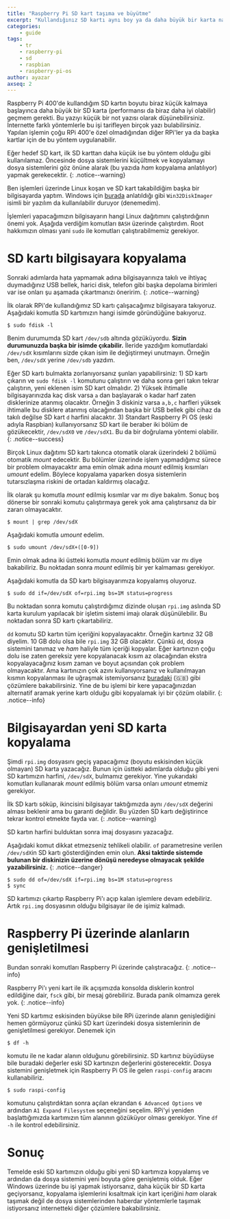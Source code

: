 ```yaml
---
title: "Raspberry Pi SD kart taşıma ve büyütme"
excerpt: "Kullandığınız SD kartı aynı boy ya da daha büyük bir karta nasıl taşıyabileceğinizi anlatıyorum."
categories:
    - guide
tags:
    - tr
    - raspberry-pi
    - sd
    - raspbian
    - raspberry-pi-os
author: ayazar
axseq: 2
---
```


Raspberry Pi 400'de kullandığım SD kartın boyutu biraz küçük kalmaya başlayınca
daha büyük bir SD karta (performansı da biraz daha iyi olabilir) geçmem gerekti.
Bu yazıyı küçük bir not yazısı olarak düşünebilirsiniz. İnternette farklı
yöntemlerle bu işi tarifleyen birçok yazı bulabilirsiniz. Yapılan işlemin çoğu
RPi 400'e özel olmadığından diğer RPi'ler ya da başka kartlar için de bu yöntem
uygulanabilir.

Eğer hedef SD kart, ilk SD karttan daha küçük ise bu yöntem
olduğu gibi kullanılamaz. Öncesinde dosya sistemlerini küçültmek ve kopyalamayı
dosya sistemlerini göz önüne alarak (bu yazıda *ham* kopyalama anlatılıyor)
yapmak gerekecektir.
{: .notice--warning}

Ben işlemleri üzerinde Linux koşan ve SD kart takabildiğim başka bir bilgisayarda
yaptım. Windows için [burada](https://peppe8o.com/raspberry-pi-migrating-to-larger-sd-card-with-windows-step-by-step-guide/)
anlatıldığı gibi `Win32DiskImager` isimli bir yazılım da kullanılabilir duruyor
(denemedim).

İşlemleri yapacağımızın bilgisayarın hangi Linux dağıtımını çalıştırdığının
önemi yok. Aşağıda verdiğim komutları `BASH` üzerinde çalıştırdım. Root hakkımızın
olması yani `sudo` ile komutları çalıştırabilmemiz gerekiyor.

# SD kartı bilgisayara kopyalama

Sonraki adımlarda hata yapmamak adına bilgisayarınıza takılı ve ihtiyaç duymadığınız
USB bellek, harici disk, telefon gibi başka depolama birimleri var ise onları
şu aşamada çıkartmanızı öneririm.
{: .notice--warning}

İlk olarak RPi'de kullandığımız SD kartı çalışacağımız bilgisayara takıyoruz.
Aşağıdaki komutla SD kartımızın hangi isimde göründüğüne bakıyoruz.

```console
$ sudo fdisk -l
```

Benim durumumda SD kart `/dev/sdb` altında gözüküyordu. **Sizin durumunuzda
başka bir isimde çıkabilir.** İleride yazdığım komutlardaki `/dev/sdX` kısımlarını
sizde çıkan isim ile değiştirmeyi unutmayın. Örneğin ben, `/dev/sdX` yerine
`/dev/sdb` yazdım.

Eğer SD kartı bulmakta zorlanıyorsanız şunları yapabilirsiniz: 1) SD kartı
çıkarın ve `sudo fdisk -l` komutunu çalıştırın ve daha sonra geri takın tekrar
çalıştırın, yeni eklenen isim SD kart olmalıdır. 2) Yüksek ihtimalle
bilgisayarınızda kaç disk varsa `a` dan başlayarak o kadar harf zaten disklerinize
atanmış olacaktır. Örneğin 3 diskiniz varsa `a,b,c` harfleri yüksek ihtimalle
bu disklere atanmış olacağından başka bir USB bellek gibi cihaz da takılı değilse
SD kart `d` harfini alacaktır. 3) Standart Raspberry Pi OS (eski adıyla Raspbian)
kullanıyorsanız SD kart ile beraber iki bölüm de gözükecektir, `/dev/sdX0`
ve `/dev/sdX1`. Bu da bir doğrulama yöntemi olabilir.
{: .notice--success}

Birçok Linux dağıtımı SD kartı takınca otomatik olarak üzerindeki 2 bölümü
otomatik *mount* edecektir. Bu bölümler üzerinde işlem yapmadığımız sürece
bir problem olmayacaktır ama emin olmak adına *mount* edilmiş kısımları *umount*
edelim. Böylece kopyalama yaparken dosya sistemlerin tutarsızlaşma riskini de
ortadan kaldırmış olacağız.

İlk olarak şu komutla *mount* edilmiş kısımlar var mı diye bakalım. Sonuç boş
dönerse bir sonraki komutu çalıştırmaya gerek yok ama çalıştırsanız da bir
zararı olmayacaktır.

```console
$ mount | grep /dev/sdX
```

Aşağıdaki komutla *umount* edelim.

```console
$ sudo umount /dev/sdX+([0-9])
```

Emin olmak adına iki üstteki komutla *mount* edilmiş bölüm var mı diye bakabiliriz.
Bu noktadan sonra *mount* edilmiş bir yer kalmaması gerekiyor.

Aşağıdaki komutla da SD kartı bilgisayarımıza kopyalamış oluyoruz.

```console
$ sudo dd if=/dev/sdX of=rpi.img bs=1M status=progress
```

Bu noktadan sonra komutu çalıştırdığımız dizinde oluşan `rpi.img` aslında SD karta
kurulum yapılacak bir işletim sistemi imajı olarak düşünülebilir. Bu noktadan
sonra SD kartı çıkartabiliriz.

`dd` komutu SD kartın tüm içeriğini kopyalayacaktır. Örneğin kartınız 32 GB diyelim.
10 GB dolu olsa bile `rpi.img` 32 GB olacaktır. Çünkü `dd`, dosya sistemini tanımaz
ve *ham* haliyle tüm içeriği kopyalar. Eğer kartınızın çoğu dolu ise zaten gereksiz
yere kopyalanacak kısım az olacağından ekstra kopyalayacağınız kısım zaman ve
boyut açısından çok problem olmayacaktır. Ama kartınızın çok azını kullanıyorsanız
ve kullanılmayan kısmın kopyalanması ile uğraşmak istemiyorsanız
[buradaki](https://serverfault.com/questions/439128/dd-on-entire-disk-but-do-not-want-empty-portion)
(🇬🇧)
gibi çözümlere bakabilirsiniz. Yine de bu işlemi bir kere yapacağınızdan alternatif
aramak yerine kartı olduğu gibi kopyalamak iyi bir çözüm olabilir.
{: .notice--info}

# Bilgisayardan yeni SD karta kopyalama

Şimdi `rpi.img` dosyasını geçiş yapacağımız (boyutu eskisinden küçük olmayan)
SD karta yazacağız. Bunun için üstteki adımlarda olduğu gibi yeni SD kartımızın
harfini, `/dev/sdX`, bulmamız gerekiyor. Yine yukarıdaki komutları kullanarak
*mount* edilmiş bölüm varsa onları *umount* etmemiz gerekiyor.

İlk SD kartı söküp, ikincisini bilgisayar taktığımızda aynı `/dev/sdX` değerini
alması beklenir ama bu garanti değildir. Bu yüzden SD kartı değiştirince
tekrar kontrol etmekte fayda var.
{: .notice--warning}

SD kartın harfini bulduktan sonra imaj dosyasını yazacağız.

Aşağıdaki komut dikkat etmezseniz tehlikeli olabilir. `of` parametresine verilen
`/dev/sdX`in SD kartı gösterdiğinden emin olun. **Aksi taktirde sistemde bulunan
bir diskinizin üzerine dönüşü neredeyse olmayacak şekilde yazabilirsiniz.**
{: .notice--danger}

```console
$ sudo dd of=/dev/sdX if=rpi.img bs=1M status=progress
$ sync
```

SD kartımızı çıkartıp Raspberry Pi'ı açıp kalan işlemlere devam edebiliriz. Artık
`rpi.img` dosyasının olduğu bilgisayar ile de işimiz kalmadı.

# Raspberry Pi üzerinde alanların genişletilmesi

Bundan sonraki komutları Raspberry Pi üzerinde çalıştıracağız.
{: .notice--info}

Raspberry Pi'ı yeni kart ile ilk açışımızda konsolda disklerin kontrol edildiğine
dair, `fsck` gibi, bir mesaj görebiliriz. Burada panik olmamıza gerek yok.
{: .notice--info}

Yeni SD kartımız eskisinden büyükse bile RPi üzerinde alanın genişlediğini
hemen görmüyoruz çünkü SD kart üzerindeki dosya sistemlerinin de genişletilmesi
gerekiyor. Denemek için

```console
$ df -h
```

komutu ile ne kadar alanın olduğunu görebilirsiniz. SD kartınız büyüdüyse bile
buradaki değerler eski SD kartınızın değerlerini gösterecektir. Dosya sistemini
genişletmek için Raspberry Pi OS ile gelen `raspi-config` aracını kullanabiliriz.

```console
$ sudo raspi-config
```

komutunu çalıştırdıktan sonra açılan ekrandan
`6 Advanced Options` ve ardından `A1 Expand Filesystem` seçeneğini seçelim.
RPi'yi yeniden başlattığımızda kartımızın tüm alanının gözüküyor olması gerekiyor.
Yine `df -h` ile kontrol edebilirsiniz.

# Sonuç

Temelde eski SD kartımızın olduğu gibi yeni SD kartımıza kopyalamış ve ardından
da dosya sistemini yeni boyuta göre genişletmiş olduk. Eğer Windows üzerinde
bu işi yapmak istiyorsanız, daha küçük bir SD karta geçiyorsanız, kopyalama
işlemlerini kısaltmak için kart içeriğini *ham* olarak taşımak değil de dosya
sistemlerinden haberdar yöntemlerle taşımak istiyorsanız internetteki diğer
çözümlere bakabilirsiniz.
